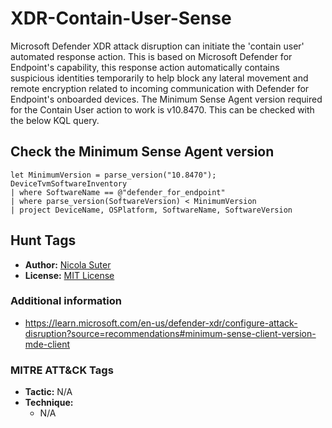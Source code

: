 # XDR-Contain-User-Sense

Microsoft Defender XDR attack disruption can initiate the 'contain user' automated response action. This is based on Microsoft Defender for Endpoint's capability, this response action automatically contains suspicious identities temporarily to help block any lateral movement and remote encryption related to incoming communication with Defender for Endpoint's onboarded devices.
The Minimum Sense Agent version required for the Contain User action to work is v10.8470. This can be checked with the below KQL query.

## Check the Minimum Sense Agent version

```kusto
let MinimumVersion = parse_version("10.8470");
DeviceTvmSoftwareInventory
| where SoftwareName == @"defender_for_endpoint"
| where parse_version(SoftwareVersion) < MinimumVersion
| project DeviceName, OSPlatform, SoftwareName, SoftwareVersion
```

## Hunt Tags

* **Author:** [Nicola Suter](https://nicolasuter.ch)
* **License:** [MIT License](https://github.com/nicolonsky/ITDR/blob/main/LICENSE)

### Additional information

* <https://learn.microsoft.com/en-us/defender-xdr/configure-attack-disruption?source=recommendations#minimum-sense-client-version-mde-client>

### MITRE ATT&CK Tags

* **Tactic:** N/A
* **Technique:**
    * N/A
